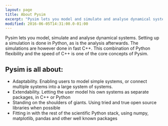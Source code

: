```yaml
---
layout: page
title: About Pysim
excerpt: "Pysim lets you model and simulate and analyse dynamical systems"
modified: 2016-06-05T14:31:00.0-01:00
---
```

Pysim lets you model, simulate and analyse dynamical systems. Setting up a simulation is done in Python,
as is the analysis afterwards. The simulations are however done in fast C++. This combination of Python
flexibility and the speed of C++ is one of the core concepts of Pysim.

## Pysim is all about:
* Adaptability. Enabling users to model simple systems, or connect multiple systems into a large system of systems.
* Extendability. Letting the user model his own systems as separate packages, in C++ or Python
* Standing on the shoulders of giants. Using tried and true open source libraries when possible
* Fitting in with the rest of the scientific Python stack, using numpy, matplotlib, pandas and other well known packages
